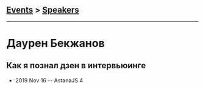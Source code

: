 ## [Events](../README.md) > [Speakers](../speakers.md)
---

# Даурен Бекжанов

## Как я познал дзен в интервьюинге
- 2019 Nov 16 -- AstanaJS 4    
